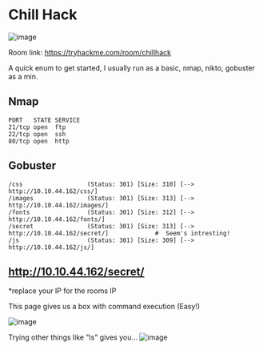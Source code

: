 # Chill Hack

![image](https://user-images.githubusercontent.com/5285547/127403967-7b72f2d6-60aa-4f74-8f0d-f8bbce81071c.png)

Room link: https://tryhackme.com/room/chillhack


A quick enum to get started, I usually run as a basic, nmap, nikto, gobuster as a min.

## Nmap 

```
PORT   STATE SERVICE
21/tcp open  ftp
22/tcp open  ssh
80/tcp open  http
```

## Gobuster

```
/css                  (Status: 301) [Size: 310] [--> http://10.10.44.162/css/]
/images               (Status: 301) [Size: 313] [--> http://10.10.44.162/images/]
/fonts                (Status: 301) [Size: 312] [--> http://10.10.44.162/fonts/] 
/secret               (Status: 301) [Size: 313] [--> http://10.10.44.162/secret/]             #  Seem's intresting! 
/js                   (Status: 301) [Size: 309] [--> http://10.10.44.162/js/] 
```

## http://10.10.44.162/secret/
*replace your IP for the rooms IP

This page gives us a box with command execution (Easy!)

![image](https://user-images.githubusercontent.com/5285547/127404324-dcb6a694-b7cc-4037-8b6c-7f8b56acf541.png)

Trying other things like "ls" gives you... 
![image](https://user-images.githubusercontent.com/5285547/127404273-9aaf970c-0d55-48db-8908-1f152db4b0e9.png)



